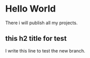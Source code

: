 # Hello World

There i will publish all my projects.

## this h2 title for test

I write this line to test the new branch.
